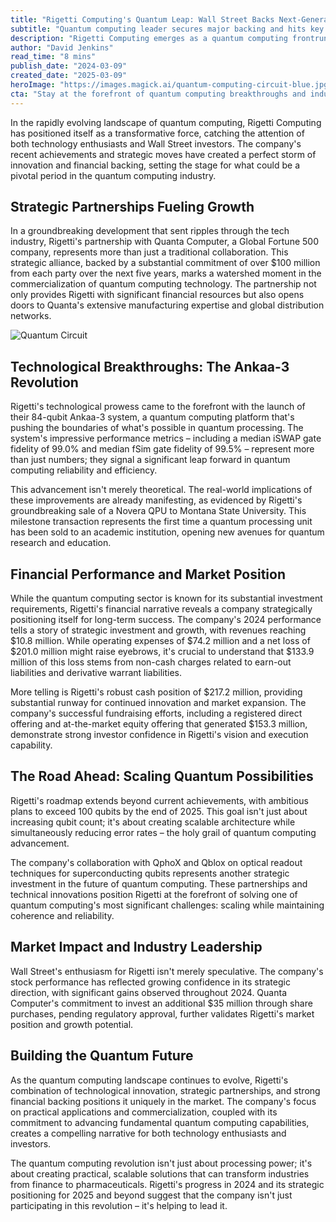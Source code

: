 ```yaml
---
title: "Rigetti Computing's Quantum Leap: Wall Street Backs Next-Generation Computing Pioneer"
subtitle: "Quantum computing leader secures major backing and hits key milestones"
description: "Rigetti Computing emerges as a quantum computing frontrunner with substantial Wall Street backing and strategic partnerships. The company's 84-qubit Ankaa-3 system breakthrough and robust financial position, including a $217.2M cash reserve, signals strong momentum in commercializing quantum technology."
author: "David Jenkins"
read_time: "8 mins"
publish_date: "2024-03-09"
created_date: "2025-03-09"
heroImage: "https://images.magick.ai/quantum-computing-circuit-blue.jpg"
cta: "Stay at the forefront of quantum computing breakthroughs and industry insights! Follow us on LinkedIn for exclusive updates on Rigetti's innovations and the future of quantum technology."
---
```


In the rapidly evolving landscape of quantum computing, Rigetti Computing has positioned itself as a transformative force, catching the attention of both technology enthusiasts and Wall Street investors. The company's recent achievements and strategic moves have created a perfect storm of innovation and financial backing, setting the stage for what could be a pivotal period in the quantum computing industry.

## Strategic Partnerships Fueling Growth

In a groundbreaking development that sent ripples through the tech industry, Rigetti's partnership with Quanta Computer, a Global Fortune 500 company, represents more than just a traditional collaboration. This strategic alliance, backed by a substantial commitment of over $100 million from each party over the next five years, marks a watershed moment in the commercialization of quantum computing technology. The partnership not only provides Rigetti with significant financial resources but also opens doors to Quanta's extensive manufacturing expertise and global distribution networks.

![Quantum Circuit](https://images.magick.ai/quantum-computing-circuit-blue.jpg)

## Technological Breakthroughs: The Ankaa-3 Revolution

Rigetti's technological prowess came to the forefront with the launch of their 84-qubit Ankaa-3 system, a quantum computing platform that's pushing the boundaries of what's possible in quantum processing. The system's impressive performance metrics – including a median iSWAP gate fidelity of 99.0% and median fSim gate fidelity of 99.5% – represent more than just numbers; they signal a significant leap forward in quantum computing reliability and efficiency.

This advancement isn't merely theoretical. The real-world implications of these improvements are already manifesting, as evidenced by Rigetti's groundbreaking sale of a Novera QPU to Montana State University. This milestone transaction represents the first time a quantum processing unit has been sold to an academic institution, opening new avenues for quantum research and education.

## Financial Performance and Market Position

While the quantum computing sector is known for its substantial investment requirements, Rigetti's financial narrative reveals a company strategically positioning itself for long-term success. The company's 2024 performance tells a story of strategic investment and growth, with revenues reaching $10.8 million. While operating expenses of $74.2 million and a net loss of $201.0 million might raise eyebrows, it's crucial to understand that $133.9 million of this loss stems from non-cash charges related to earn-out liabilities and derivative warrant liabilities.

More telling is Rigetti's robust cash position of $217.2 million, providing substantial runway for continued innovation and market expansion. The company's successful fundraising efforts, including a registered direct offering and at-the-market equity offering that generated $153.3 million, demonstrate strong investor confidence in Rigetti's vision and execution capability.

## The Road Ahead: Scaling Quantum Possibilities

Rigetti's roadmap extends beyond current achievements, with ambitious plans to exceed 100 qubits by the end of 2025. This goal isn't just about increasing qubit count; it's about creating scalable architecture while simultaneously reducing error rates – the holy grail of quantum computing advancement.

The company's collaboration with QphoX and Qblox on optical readout techniques for superconducting qubits represents another strategic investment in the future of quantum computing. These partnerships and technical innovations position Rigetti at the forefront of solving one of quantum computing's most significant challenges: scaling while maintaining coherence and reliability.

## Market Impact and Industry Leadership

Wall Street's enthusiasm for Rigetti isn't merely speculative. The company's stock performance has reflected growing confidence in its strategic direction, with significant gains observed throughout 2024. Quanta Computer's commitment to invest an additional $35 million through share purchases, pending regulatory approval, further validates Rigetti's market position and growth potential.

## Building the Quantum Future

As the quantum computing landscape continues to evolve, Rigetti's combination of technological innovation, strategic partnerships, and strong financial backing positions it uniquely in the market. The company's focus on practical applications and commercialization, coupled with its commitment to advancing fundamental quantum computing capabilities, creates a compelling narrative for both technology enthusiasts and investors.

The quantum computing revolution isn't just about processing power; it's about creating practical, scalable solutions that can transform industries from finance to pharmaceuticals. Rigetti's progress in 2024 and its strategic positioning for 2025 and beyond suggest that the company isn't just participating in this revolution – it's helping to lead it.